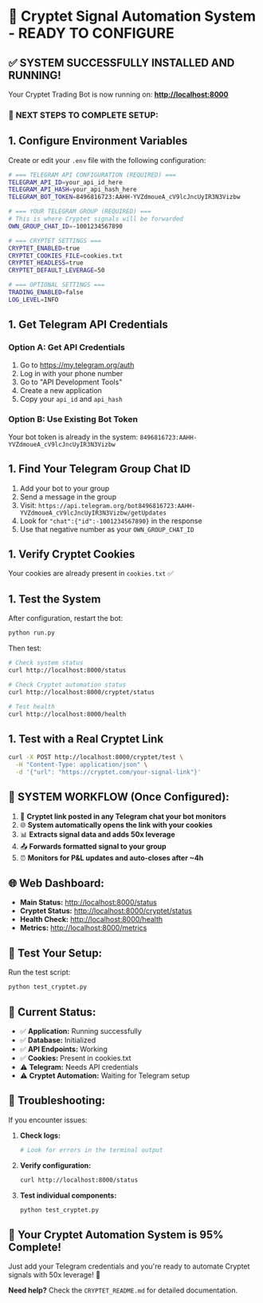 # 🎉 Cryptet Signal Automation System - READY TO CONFIGURE

## ✅ **SYSTEM SUCCESSFULLY INSTALLED AND RUNNING!**

Your Cryptet Trading Bot is now running on: **<http://localhost:8000>**

### 🔧 **NEXT STEPS TO COMPLETE SETUP:**

## 1. **Configure Environment Variables**

Create or edit your `.env` file with the following configuration:

```bash
# === TELEGRAM API CONFIGURATION (REQUIRED) ===
TELEGRAM_API_ID=your_api_id_here
TELEGRAM_API_HASH=your_api_hash_here
TELEGRAM_BOT_TOKEN=8496816723:AAHH-YVZdmoueA_cV9lcJncUyIR3N3Vizbw

# === YOUR TELEGRAM GROUP (REQUIRED) ===
# This is where Cryptet signals will be forwarded
OWN_GROUP_CHAT_ID=-1001234567890

# === CRYPTET SETTINGS ===
CRYPTET_ENABLED=true
CRYPTET_COOKIES_FILE=cookies.txt
CRYPTET_HEADLESS=true
CRYPTET_DEFAULT_LEVERAGE=50

# === OPTIONAL SETTINGS ===
TRADING_ENABLED=false
LOG_LEVEL=INFO
```

## 1. Get Telegram API Credentials

### Option A: Get API Credentials

1. Go to <https://my.telegram.org/auth>
1. Log in with your phone number
1. Go to "API Development Tools"
1. Create a new application
1. Copy your `api_id` and `api_hash`

### Option B: Use Existing Bot Token

Your bot token is already in the system: `8496816723:AAHH-YVZdmoueA_cV9lcJncUyIR3N3Vizbw`

## 1. Find Your Telegram Group Chat ID

1. Add your bot to your group
1. Send a message in the group
1. Visit: `https://api.telegram.org/bot8496816723:AAHH-YVZdmoueA_cV9lcJncUyIR3N3Vizbw/getUpdates`
1. Look for `"chat":{"id":-1001234567890}` in the response
1. Use that negative number as your `OWN_GROUP_CHAT_ID`

## 1. Verify Cryptet Cookies

Your cookies are already present in `cookies.txt` ✅

## 1. Test the System

After configuration, restart the bot:

```bash
python run.py
```

Then test:

```bash
# Check system status
curl http://localhost:8000/status

# Check Cryptet automation status
curl http://localhost:8000/cryptet/status

# Test health
curl http://localhost:8000/health
```

## 1. Test with a Real Cryptet Link

```bash
curl -X POST http://localhost:8000/cryptet/test \
  -H "Content-Type: application/json" \
  -d '{"url": "https://cryptet.com/your-signal-link"}'
```
## 🎯 **SYSTEM WORKFLOW (Once Configured):**

1. 📱 **Cryptet link posted in any Telegram chat your bot monitors**
2. 🌐 **System automatically opens the link with your cookies**
3. 📊 **Extracts signal data and adds 50x leverage**
4. 📤 **Forwards formatted signal to your group**
5. ⏰ **Monitors for P&L updates and auto-closes after ~4h**

## 🌐 **Web Dashboard:**

- **Main Status:** <http://localhost:8000/status>
- **Cryptet Status:** <http://localhost:8000/cryptet/status>
- **Health Check:** <http://localhost:8000/health>
- **Metrics:** <http://localhost:8000/metrics>

## 🧪 **Test Your Setup:**

Run the test script:

```bash
python test_cryptet.py
```
## 🚨 **Current Status:**

- ✅ **Application:** Running successfully
- ✅ **Database:** Initialized
- ✅ **API Endpoints:** Working
- ✅ **Cookies:** Present in cookies.txt
- ⚠️ **Telegram:** Needs API credentials
- ⚠️ **Cryptet Automation:** Waiting for Telegram setup

## 🔧 **Troubleshooting:**

If you encounter issues:

1. **Check logs:**

   ```bash
   # Look for errors in the terminal output
   ```

1. **Verify configuration:**

   ```bash
   curl http://localhost:8000/status
   ```

1. **Test individual components:**

   ```bash
   python test_cryptet.py
   ```

## 🎉 **Your Cryptet Automation System is 95% Complete!**

Just add your Telegram credentials and you're ready to automate Cryptet signals with 50x leverage! 🚀

**Need help?** Check the `CRYPTET_README.md` for detailed documentation.
